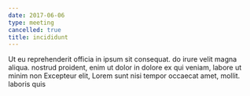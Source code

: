 ```yaml
---
date: 2017-06-06
type: meeting
cancelled: true
title: incididunt
---
```

Ut eu reprehenderit officia in ipsum sit consequat. do irure velit magna aliqua. nostrud proident, enim ut dolor in dolore ex qui veniam, labore ut minim non Excepteur elit, Lorem sunt nisi tempor occaecat amet, mollit. laboris quis